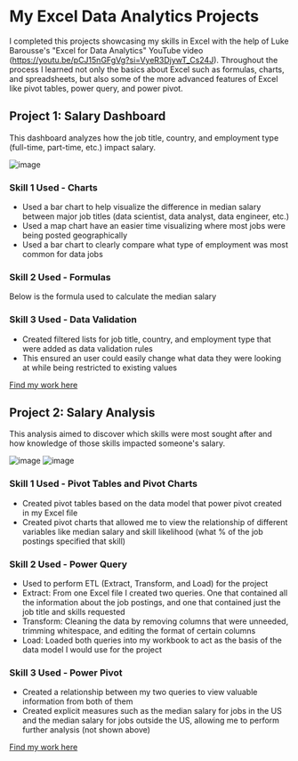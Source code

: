 # My Excel Data Analytics Projects

I completed this projects showcasing my skills in Excel with the help of Luke Barousse's "Excel for Data Analytics" YouTube video (https://youtu.be/pCJ15nGFgVg?si=VyeR3DjywT_Cs24J). Throughout the process I learned not only the basics about Excel such as formulas, charts, and spreadsheets, but also some of the more advanced features of Excel like pivot tables, power query, and power pivot.

## Project 1: Salary Dashboard
This dashboard analyzes how the job title, country, and employment type (full-time, part-time, etc.) impact salary.

![image](https://github.com/user-attachments/assets/41dbc78b-8ac5-408e-b1ba-20689f9a2c4d)

### Skill 1 Used - Charts
- Used a bar chart to help visualize the difference in median salary between major job titles (data scientist, data analyst, data engineer, etc.)
- Used a map chart have an easier time visualizing where most jobs were being posted geographically
- Used a bar chart to clearly compare what type of employment was most common for data jobs

### Skill 2 Used - Formulas
Below is the formula used to calculate the median salary

### Skill 3 Used - Data Validation
- Created filtered lists for job title, country, and employment type that were added as data validation rules
- This ensured an user could easily change what data they were looking at while being restricted to existing values

[Find my work here](Project_1-Dashboard)

## Project 2: Salary Analysis
This analysis aimed to discover which skills were most sought after and how knowledge of those skills impacted someone's salary.

![image](https://github.com/user-attachments/assets/64a06beb-8f1a-4b7f-bc2d-625434c7460b)
![image](https://github.com/user-attachments/assets/38eee553-4a07-448e-b127-cf7c88cabde7)

### Skill 1 Used - Pivot Tables and Pivot Charts
- Created pivot tables based on the data model that power pivot created in my Excel file
- Created pivot charts that allowed me to view the relationship of different variables like median salary and skill likelihood (what % of the job postings specified that skill)

### Skill 2 Used - Power Query
- Used to perform ETL (Extract, Transform, and Load) for the project
- Extract: From one Excel file I created two queries. One that contained all the information about the job postings, and one that contained just the job title and skills requested
- Transform: Cleaning the data by removing columns that were unneeded, trimming whitespace, and editing the format of certain columns
- Load: Loaded both queries into my workbook to act as the basis of the data model I would use for the project

### Skill 3 Used - Power Pivot
- Created a relationship between my two queries to view valuable information from both of them
- Created explicit measures such as the median salary for jobs in the US and the median salary for jobs outside the US, allowing me to perform further analysis (not shown above)

[Find my work here](Project_2-Analysis)
